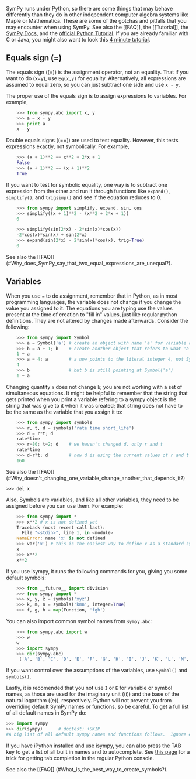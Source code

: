 SymPy runs under Python, so there are some things that may behave differently than they do in other independent computer algebra systems like Maple or Mathematica.  These are some of the gotchas and pitfalls that you may encounter when using SymPy.  See also the [[FAQ]], the [[Tutorial]], the [SymPy Docs](http://docs.sympy.org/), and the [official Python Tutorial](http://docs.python.org/tutorial/).  If you are already familiar with C or Java, you might also want to look this [4 minute tutorial](http://www.nerdparadise.com/tech/coding/python/4minutes/).

<!-- wikitest release -->

## Equals sign (=)
The equals sign (\(=\)) is the assignment operator, not an equality.  That if you want to do \(x=y\), use `Eq(x,y)` for equality.  Alternatively, all expressions are assumed to equal zero, so you can just subtract one side and use `x - y`.

The proper use of the equals sign is to assign expressions to variables.  For example,
```py
    >>> from sympy.abc import x, y
    >>> a = x - y
    >>> print a
    x - y
```

Double equals signs (\(==\)) are used to test equality.  However, this tests expressions exactly, not symbolically.  For example,
```py
    >>> (x + 1)**2 == x**2 + 2*x + 1
    False
    >>> (x + 1)**2 == (x + 1)**2
    True
```

If you want to test for symbolic equality, one way is to subtract one expression from the other and run it through functions like `expand()`, `simplify()`, and `trigsimp()` and see if the equation reduces to 0.

```py
    >>> from sympy import simplify, expand, sin, cos
    >>> simplify((x + 1)**2 - (x**2 + 2*x + 1))
    0

    >>> simplify(sin(2*x) - 2*sin(x)*cos(x))
    -2*cos(x)*sin(x) + sin(2*x)
    >>> expand(sin(2*x) - 2*sin(x)*cos(x), trig=True)
    0
```

See also the [[FAQ]] (#Why_does_SymPy_say_that_two_equal_expressions_are_unequal?).

## Variables
When you use `=` to do assignment, remember that in Python, as in most programming languages, the variable does not change if you change the value you assigned to it.  The equations you are typing use the values present at the time of creation to "fill in" values, just like regular python definitions. They are not altered by changes made afterwards. Consider the following:

```py
    >>> from sympy import Symbol
    >>> a = Symbol('a') # create an object with name 'a' for variable a to point to
    >>> b = a + 1; b    # create another object that refers to what 'a' refers to
    1 + a
    >>> a = 4; a        # a now points to the literal integer 4, not Symbol('a')
    4
    >>> b               # but b is still pointing at Symbol('a')
    1 + a
```

Changing quantity `a` does not change `b`; you are not working with a set of simultaneous equations. It might be helpful to remember that the string that gets printed when you print a variable refering to
a sympy object is the string that was give to it when it was created; that string does not have to
be the same as the variable that you assign it to:

```py
    >>> from sympy import symbols
    >>> r, t, d = symbols('rate time short_life')
    >>> d = r*t; d
    rate*time
    >>> r=80; t=2; d    # we haven't changed d, only r and t
    rate*time
    >>> d=r*t; d        # now d is using the current values of r and t
    160
```

See also the [[FAQ]] (#Why_doesn't_changing_one_variable_change_another_that_depends_it?)

    >>> del x

Also, Symbols are variables, and like all other variables, they need to be assigned before you can use them.  For example:

```py
    >>> from sympy import *
    >>> x**2 # x is not defined yet
    Traceback (most recent call last):
      File "<stdin>", line 1, in <module>
    NameError: name 'x' is not defined
    >>> var('x') # this is the easiest way to define x as a standard symbol
    x
    >>> x**2
    x**2
```

If you use isympy, it runs the following commands for you, giving you some default symbols:
```py
    >>> from __future__ import division
    >>> from sympy import *
    >>> x, y, z = symbols('xyz')
    >>> k, m, n = symbols('kmn', integer=True)
    >>> f, g, h = map(Function, 'fgh')
```

You can also import common symbol names from `sympy.abc`:
```py
    >>> from sympy.abc import w
    >>> w
    w
    >>> import sympy
    >>> dir(sympy.abc)
     ['A', 'B', 'C', 'D', 'E', 'F', 'G', 'H', 'I', 'J', 'K', 'L', 'M', 'N', 'O', 'P', 'Q', 'R', 'S', 'Symbol', 'T', 'U', 'V', 'W', 'X', 'Y', 'Z', '__builtins__', '__doc__', '__file__', '__name__', '__package__', 'a', 'alpha', 'b', 'beta', 'c', 'chi', 'd', 'delta', 'e', 'epsilon', 'eta', 'f', 'g', 'gamma', 'h', 'i', 'iota', 'j', 'k', 'kappa', 'l', 'm', 'mu', 'n', 'nu', 'o', 'omega', 'omicron', 'p', 'phi', 'pi', 'psi', 'q', 'r', 'rho', 's', 'sigma', 't', 'tau', 'theta', 'u', 'upsilon', 'v', 'w', 'x', 'xi', 'y', 'z', 'zeta']
```
If you want control over the assumptions of the variables, use `Symbol()` and `symbols()`.

Lastly, it is recomended that you not use `I` or `E` for variable or symbol names, as those are used for the imaginary unit (\(i\)) and the base of the natural logarithm (\(e\)), respectively.  Python will not prevent you from overriding default SymPy names or functions, so be careful.  To get a full list of all default names in SymPy do:

```py
>>> import sympy
>>> dir(sympy)      # doctest: +SKIP
#A big list of all default sympy names and functions follows.  Ignore everything that starts and ends with __.
```

If you have iPython installed and use isympy, you can also press the TAB key to get a list of all built in names and to autocomplete.  See [this page](http://kogs-www.informatik.uni-hamburg.de/~meine/python_tricks) for a trick for getting tab completion in the regular Python console.

See also the [[FAQ]] (#What_is_the_best_way_to_create_symbols?).
